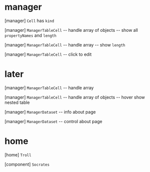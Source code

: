 # manager

[manager] `Cell` has `kind`

[manager] `ManagerTableCell` -- handle array of objects -- show all `propertyNames` and `length`

[manager] `ManagerTableCell` -- handle array -- show `length`

[manager] `ManagerTableCell` -- click to edit

# later

[manager] `ManagerTableCell` -- handle array

[manager] `ManagerTableCell` -- handle array of objects -- hover show nested table

[manager] `ManagerDataset` -- info about page

[manager] `ManagerDataset` -- control about page

# home

[home] `Troll`

[component] `Socrates`
